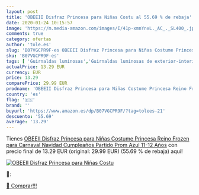 ```yaml
---
layout: post
title: 'OBEEII Disfraz Princesa para Niñas Costu al 55.69 % de rebaja'
date: 2020-01-24 10:15:57
image: 'https://m.media-amazon.com/images/I/41p-xmnYnxL._AC_._SL400_.jpg'
comments: true
category: ofertas
author: 'tole.es'
slug: 'B07VGCPR9F-es OBEEII Disfraz Princesa para Niñas Costume Princesa Reino...'
sku: 'B07VGCPR9F-es'
tags: [ 'Guirnaldas luminosas','Guirnaldas luminosas de exterior-interior','Guirnaldas luminosas de interior','Iluminación','navidad', ]
actualPrice: 13.29 EUR
currency: EUR
price: 13.29
comparePrice: 29.99 EUR
prodname: 'OBEEII Disfraz Princesa para Niñas Costume Princesa Reino Frozen para Carnaval Navidad Cumpleaños Partido Prom Azul 11-12 Años'
country: 'es'
flag: '🇪🇸'
brand: ''
buyurl: 'https://www.amazon.es/dp/B07VGCPR9F/?tag=tolees-21'
descuento: '55.69'
average: '13.29'
---
```


Tienes [OBEEII Disfraz Princesa para Niñas Costume Princesa Reino Frozen para Carnaval Navidad Cumpleaños Partido Prom Azul 11-12 Años](https://www.amazon.es/dp/B07VGCPR9F/?tag=tolees-21) con precio final de  13.29 EUR (original: 29.99 EUR) (55.69 %  de rebaja) aqui!

[![OBEEII Disfraz Princesa para Niñas Costu](https://m.media-amazon.com/images/I/41p-xmnYnxL._AC_._SL400_.jpg)](https://www.amazon.es/dp/B07VGCPR9F/?tag=tolees-21)

🔎:


[🛒 Comprar!!!](https://www.amazon.es/dp/B07VGCPR9F/?tag=tolees-21)
